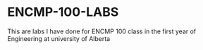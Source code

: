 # ENCMP-100-LABS

This are labs I have done for ENCMP 100 class in the first year of Engineering at university of Alberta 
